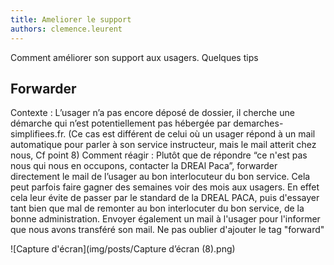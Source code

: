 ```yaml
---
title: Ameliorer le support
authors: clemence.leurent
---
```


Comment améliorer son support aux usagers. Quelques tips

<!--more-->
## Forwarder
Contexte : L’usager n’a pas encore déposé de dossier, il cherche une démarche qui n’est potentiellement pas hébergée par demarches-simplifiees.fr. (Ce cas est différent de celui où un usager répond à un mail automatique pour parler à son service instructeur, mais le mail atterit chez nous, Cf point 8)
Comment réagir : Plutôt que de répondre “ce n'est pas nous qui nous en occupons, contacter la DREAl Paca”, forwarder directement le mail de l’usager au bon interlocuteur du bon service. Cela peut parfois faire gagner des semaines voir des mois aux usagers. En effet cela leur évite de passer par le standard de la DREAL PACA, puis d'essayer tant bien que mal de remonter au bon interlocuter du bon service, de la bonne administration. Envoyer également un mail à l'usager pour l'informer que nous avons transféré son mail. Ne pas oublier d'ajouter le tag "forward"

![Capture d'écran](img/posts/Capture d’écran (8).png)
